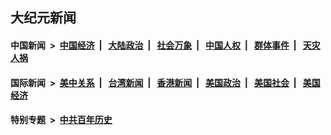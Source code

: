## 大纪元新闻

#### 中国新闻 &nbsp;>&nbsp; [中国经济](indexes/ncid283/README.md?05110845) &nbsp;| &nbsp; [大陆政治](indexes/ncid277/README.md?05110845) &nbsp;| &nbsp; [社会万象](indexes/ncid282/README.md?05110845) &nbsp;| &nbsp; [中国人权](indexes/ncid278/README.md?05110845) &nbsp;| &nbsp; [群体事件](indexes/ncid279/README.md?05110845) &nbsp;| &nbsp; [天灾人祸](indexes/ncid280/README.md?05110845)

#### 国际新闻 &nbsp;>&nbsp; [美中关系](indexes/nf1412576/README.md?05110845) &nbsp;| &nbsp; [台湾新闻](indexes/ncid1349361/README.md?05110845) &nbsp;| &nbsp; [香港新闻](indexes/ncid1349362/README.md?05110845) &nbsp;| &nbsp; [美国政治](indexes/ncid1078159/README.md?05110845) &nbsp;| &nbsp; [美国社会](indexes/ncid1078160/README.md?05110845) &nbsp;| &nbsp; [美国经济](indexes/ncid1078158/README.md?05110845)

#### 特别专题 &nbsp;>&nbsp; [中共百年历史](https://github.com/epoch-news/epoch-special/blob/master/README.md?05110845)  
